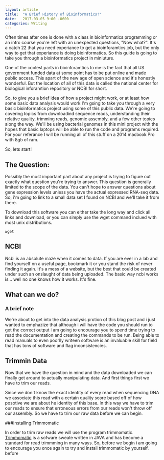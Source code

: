 ```yaml
---
layout: article
title:  "A Brief History of Bioinformatics?"
date:   2017-03-05 9:00 -0600
categories: Writing
---
```


Often times after one is done with a class in bioinformatics programming or an
intro course you're left with an unexpected questions, "Now what?". It's a
catch 22 that you need experiance to get a bioinforamtics job, but the only way
to get that experiance is doing bioinformatics. So this guide is going to take
you through a bioinformatics project in miniuture. 


One of the coolest parts in bioinforamtics to me is the fact that all US
government funded data at some point has to be put online and made public
access. This apart of the new age of open science and it's honestly wonderful.
But the location of all of this data is called the national center for biological 
inforamtion repository or NCBI for short.

So, to give you a brief idea of how a project might work, or at least how some
basic data analysis would work I'm going to take you through a very basic
bioinformatics project using some of this public data. We're going to covering
topics from downloadind sequence reads, understanding their relative quality,
trimming reads, genomic assembly, and a few other topics along the way. We'll
be using bacterial genomes in this mini project with the hopes that basic
laptops will be able to run the code and programs required. For your referance
I will be running all of this stuff on a 2014 macbook Pro with 8gb of ram. 

So, lets start!


## The Question:

Possibly the most important part about any project is trying to figure out
exactly what question you're trying to answer. This question is generally
limited to the scope of the data. You can't hope to answer questions about gene
expression levels unless you have the actual expressed RNA-seq data. So, i'm
going to link to a small data set I found on NCBI and we'll take it from there. 

To download this software you can either take the long way and click all links
and download, or you can simply use the wget command inclued with most unix
distributions. 

```
wget
```


## NCBI

Ncbi is an absolute maze when it comes to data. If you are ever in a lab and
find yourself on a useful page, bookmark it or you stand the risk of never
finding it again. It's a mess of a website, but the best that could be created
under such an onslaught of data being uploaded. The basic way ncbi works is...
well no one knows how it works. It's fine. 

## What can we do?



### A brief note

We're about to get into the data analysis protion of this blog post and i just
wanted to emphazize that although i will have the code you should run to get
the correct output I am going to encourage you to spend time trying to read the
documentation and creating the commands to be run. Being able to read manuals
to even poorlly writeen software is an invaluable skill for field that has tons
of software and flag inconsistencies. 


## Trimmin Data

Now that we have the question in mind and the data downloaded we can finally
get around to actually manipulating data. And first things first we have to
trim our reads. 

Since we don't know the exact identity of every read when sequencing DNA we
associate this read with a certain quality score based off of how posotive we
are about he identity of this base. In this way we have to trim our reads to
ensure that erroneous errors from our reads won't throw off our assembly. So we
have to trim our raw data before we can begin.

###Installing Trimmomatic

In order to trim raw reads we will use the program trimmomatic. [Trimmomatic](http://www.usadellab.org/cms/?page=trimmomatic) is a sofware sweate written in JAVA and has become a standard for read trimmming in many ways. So, before we begin i am going to encourage you once again to try and install trimmomatic by yourself. before 


















